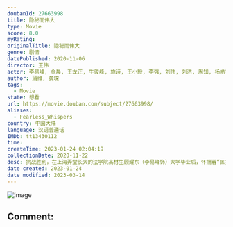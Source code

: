 ```yaml
---
doubanId: 27663998
title: 隐秘而伟大
type: Movie
score: 8.0
myRating: 
originalTitle: 隐秘而伟大
genre: 剧情
datePublished: 2020-11-06
director: 王伟
actor: 李易峰, 金晨, 王龙正, 牛骏峰, 施诗, 王小毅, 李强, 刘伟, 刘洁, 周知, 杨皓宇, 罗京民, 方舟波, 宋家腾, 葛四, 任洛敏, 韩烨洲, 赵成顺, 张浩天, 张兰, 赵蕴卓, 王超, 王星辰, 黄烁文, 何欢, 侯雪龙, 郭唐维, 侯长荣, 周晓海, 岳菁蔚, 张大宝, 罗辑, 杨韬歌, 严丰, 刘柏希, 严志平, 马薇, 李胜荣, 郑晓婉, 宗晓军, 李帅, 王侃伟, 陈佑宁, 吕晓霖, 冷海铭, 毕瀚文, 朱丽群, 郁晓冬, 张帆, 孙露菲, 王子龙
author: 蒲维, 黄琛
tags:
  - Movie
state: 想看
url: https://movie.douban.com/subject/27663998/
aliases:
  - Fearless_Whispers
country: 中国大陆
language: 汉语普通话
IMDb: tt13430112
time: 
createTime: 2023-01-24 02:04:19
collectionDate: 2020-11-22
desc: 抗战胜利，在上海弄堂长大的法学院高材生顾耀东（李易峰饰）大学毕业后，怀揣着“匡扶正义，保护百姓”的理想，如愿以偿地成为了一名警察。然而，初入职场的顾耀东不仅遭遇了警局同僚的排挤打压，还被卷入进了共产党...
date created: 2023-01-24
date modified: 2023-03-14
---
```


![image](p2517672847.jpg)

Comment:
---
